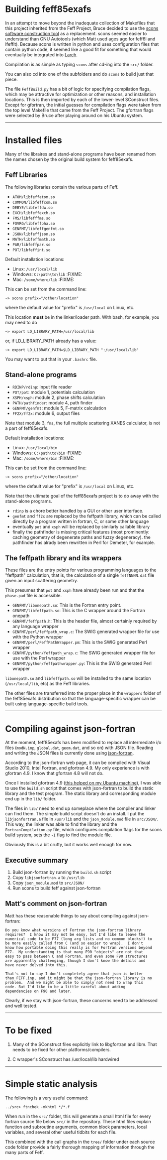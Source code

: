 # Building feff85exafs

In an attempt to move beyond the inadequate collection of Makefiles
that this project inherited from the Feff Project, Bruce decided to
use the [scons software construction tool](http://www.scons.org/) as a
replacement.  scons seemed easier to understand than GNU Autotools
(which Matt used ages ago for feff6l and Ifeffit).  Because scons is
written in python and uses configuration files that contain python
code, it seemed like a good fit for something that would eventually be
integrated into [Larch](https://github.com/xraypy/xraylarch).

Compilation is as simple as typing `scons` after cd-ing into the
`src/` folder.

You can also cd into one of the subfolders and do `scons` to build
just that piece.

The file `FeffBuild.py` has a bit of logic for specifying compilation
flags, which may be attractive for optimization or other reasons, and
installation locations.  This is then imported by each of the
lower-level SConstruct files.  Except for gfortran, the initial
guesses for compilation flags were taken from the top level Makefile
that came from the Feff Project.  The gfortran flags were selected by
Bruce after playing around on his Ubuntu system.

---

# Installed files

Many of the libraires and stand-alone programs have been renamed from
the names chosen by the original build system for feff85exafs.

## Feff Libraries

The following libraries contain the various parts of Feff.

* `ATOM/libfeffatom.so`
* `COMMON/libfeffcom.so`
* `DEBYE/libfeffdw.so`
* `EXCH/libfeffexch.so`
* `FMS/libfefffms.so`
* `FOVRG/libfeffpha.so`
* `GENFMT/libfeffgenfmt.so`
* `JSON/libfeffjson.so`
* `MATH/libfeffmath.so`
* `PAR/libfeffpar.so`
* `POT/libfeffint.so`

Default installation locations:

* Linux: `/usr/local/lib`
* Windows: `C:\path\to\lib`  :FIXME:
* Mac: `/some/where/lib`     :FIXME:

This can be set from the command line:

	~> scons prefix="/other/location"

where the default value for "prefix" is `/usr/local` on Linux, etc.

This location **must** be in the linker/loader path.  With bash, for
example, you may need to do

	~> export LD_LIBRARY_PATH=/usr/local/lib

or, if LD\_LIBRARY\_PATH already has a value:

	~> export LD_LIBRARY_PATH=$LD_LIBRARY_PATH ":/usr/local/lib"

You may want to put that in your `.bashrc` file.

## Stand-alone programs

* `RDINP/rdinp`: input file reader 
* `POT/pot`: module 1, potentials calculation
* `XSPH/xsph`: module 2, phase shifts calculation
* `PATH/pathfinder`: module 4, path finder
* `GENFMT/genfmt`: module 5, F-matrix calculation
* `FF2X/ff2x`: module 6, output files

Note that module 3, `fms`, the full multiple scattering XANES
calculator, is not a part of feff85exafs.

Default installation locations:

* Linux: `/usr/local/bin`
* Windows: `C:\path\to\bin`  :FIXME:
* Mac: `/some/where/bin`     :FIXME:

This can be set from the command line:

	~> scons prefix="/other/location"

where the default value for "prefix" is `/usr/local` on Linux, etc.

Note that the ultimate goal of the feff85exafs project is to do away
with the stand-alone programs.
 * `rdinp` is a chore better handled by a GUI or other user interface.
 * `genfmt` and `ff2x` are replaced by the feffpath library, which can
   be called directly by a program written in fortran, C, or some
   other language
 * eventually `pot` and `xsph` will be replaced by similarly callable
   library
 * finally the pathfinder is missing critical features (most
   prominently: caching geometry of degenerate paths and fuzzy
   degeneracy).  the pathfinder has alrady been rewritten in Perl for
   Demeter, for example.


## The feffpath library and its wrappers

These files are the entry points for various programming languages to
the "feffpath" calculation, that is, the calculation of a single
`feffNNNN.dat` file given an input scattering geometry.

This presumes that `pot` and `xsph` have already been run and that the
`phase.pad` file is accessible.

* `GENFMT/libonepath.so`: This is the Fortran entry point.
* `GENFMT/libfeffpath.so`: This is the C wrapper around the Fortran onepath
* `GENFMT/feffpath.h`: This is the header file, almost certainly required by any language wrapper
* `GENFMT/perl/feffpath_wrap.c`: The SWIG generated wrapper file for use with the Python wrapper
* `GENFMT/perl/FeffPathWrapper.pm`: This is the SWIG generated Perl wrapper
* `GENFMT/python/feffpath_wrap.c`: The SWIG generated wrapper file for use with the Perl wrapper
* `GENFMT/python/feffpathwrapper.py`: This is the SWIG generated Perl wrapper

`libonepath.so` and `libfeffpath.so` will be installed to the same
location (`/usr/local/lib`, etc) as the Feff libraries.

The other files are transferred into the proper place in the
`wrappers` folder of the feff85exafs distribution so that the
language-specific wrapper can be built using language-specific build
tools.


---

# Compiling against json-fortran

At the moment, feff85exafs has been modified to replace all
intermediate i/o files (`modN.inp`, `global.dat`, `geom.dat`, and so
on) with JSON file.  Reading and writing the JSON files is currently
done using
[json-fortran](https://github.com/jacobwilliams/json-fortran).

According to the json-fortran web page, it can be compiled with
Visual Studio 2010, Intel Fortran, and gfortran 4.9.  My only
experience is with gfortran 4.9.  I know that gfortran 4.8 will not
do.

Once I installed gfortran 4.9
([this helped on my Ubuntu machine](http://askubuntu.com/questions/428198/getting-installing-gcc-g-4-9-on-ubuntu)),
I was able to use the `build.sh` script that comes with json-fortran
to build the static library and the test program.  The static library
and corresponding module end up in the `lib/` folder.

The files in `lib/` need to end up someplace where the compiler
and linker can find them.  The simple build script doesn't do an
install.  I put the `libjsonfortran.a` file in `/usr/lib` and the
`json_module.mod` file in `src/JSON/`.  This way, the linker was able
to find the library and the `FortranCompilation.py` file, which
configures compilation flags for the scons build system, sets the `-I`
flag to find the module file.

Obviously this is a bit crufty, but it works well enough for now.

## Executive summary

  1. Build json-fortran by running the `build.sh` script
  2. Copy `libjsonfortran.a` to `/usr/lib`
  3. Copy `json_module.mod` to `src/JSON/`
  4. Run scons to build feff against json-fortran

## Matt's comment on json-fortran


Matt has these reasonable things to say about compiling against json-fortran:

    Do you know what versions of Fortran the json-fortran library
    requires?  I know it may not be easy, but I'd like to leave the
    numerical code to be F77 (long arg lists and no common blocks!) to
    be more easily called from C (and so easier to wrap).  I don't
    know how portable doing this really is for Fortran versions beyond
    F77.  My understanding is that many F90 "objects" are not that
    easy to pass between C and Fortran, and even some F90 structures
    are apparently challenging, though I don't know the details and
    have never delved into this.
 
	That's not to say I don't completely agree that json is better
    than FEFF.inp, and it might be that the json-fortran library is no
    problem.  And we might be able to simply not need to wrap this
    code. But I'd like to be a little careful about adding
    dependencies on F90 and later.

Clearly, if we stay with json-fortran, these concerns need to be
addressed and well tested.

---

# To be fixed

1. Many of the SConstruct files explicitly link to libgfortran and
   libm.  That needs to be fixed for other platforms/compilers.

2. C wrapper's SConstruct has /usr/local/lib hardwired


---

# Simple static analysis

The following is a very useful command:

	../src> ftnchek -mkhtml */*.f

When run in the `src/` folder, this will generate a small html file
for every fortran source file below `src/` in the repository.  These
html files explain function and subroutine arguments, common block
parameters, local variables, and several other useful tidbits for each
file.

This combined with the call graphs in the `tree/` folder under each
source code folder provide a fairly thorough mapping of information
through the many parts of Feff.
